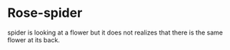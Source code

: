 # Rose-spider
spider is looking at a flower but it does not realizes that there is the same flower at its back.
